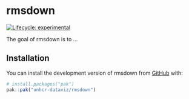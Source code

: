 
<!-- README.md is generated from README.Rmd. Please edit that file -->

# rmsdown

<!-- badges: start -->

[![Lifecycle:
experimental](https://img.shields.io/badge/lifecycle-experimental-orange.svg)](https://lifecycle.r-lib.org/articles/stages.html#experimental)
<!-- badges: end -->

The goal of rmsdown is to …

## Installation

You can install the development version of rmsdown from
[GitHub](https://github.com/) with:

``` r
# install.packages("pak")
pak::pak("unhcr-dataviz/rmsdown")
```
